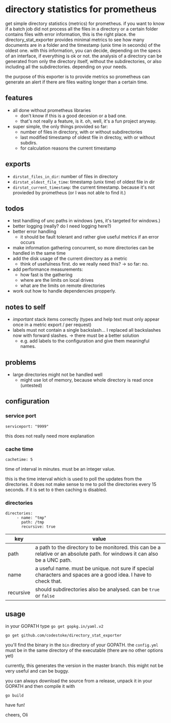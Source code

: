 # directory statistics for prometheus
get simple directory statistics (metrics) for prometheus. if you want to know if a batch job did not process all the files in a directory or a certain folder contains files with error information, this is the right place. the directory_stat_exporter provides minimal metrics to see how many documents are in a folder and the timestamp (unix time in seconds) of the oldest one. with this information, you can decide, depending on the specs of an interface, if everything is ok or not. the analysis of a directory can be generated from only the directory itself, without the subdirectories, or also including all the subdirectories. depending on your needs.

the purpose of this exporter is to provide metrics so prometheus can generate an alert if there are files waiting longer than a certain time.

## features
- all done without prometheus libraries
  - don't know if this is a good decesion or a bad one.
  - that's not really a feature, is it. oh, well, it's a fun project anyway.
- super simple, the only things provided so far:
  - number of files in directory, with or without subdirectories
  - last modified timestamp of oldest file in directoy, with or without subdirs.
  - for calculation reasons the current timestamp

## exports
- `dirstat_files_in_dir`: number of files in directory
- `dirstat_oldest_file_time`: timestamp (unix time) of oldest file in dir
- `dirstat_current_timestamp`: the current timestamp. because it's not provieded by prometheus (or I was not able to find it.)

## todos
- test handling of unc paths in windows (yes, it's targeted for windows.)
- better logging (really? do I need logging here?)
- better error handling
  - it should be fault tolerant and rather give useful metrics if an error occurs
- make information gathering concurrent, so more directories can be handled in the same time
- add the disk usage of the current directory as a metric
  - think of usefulness first. do we really need this? -> so far: no.
- add performance measurements:
  - how fast is the gathering
  - where are the limits on local drives
  - what are the limits on remote directories 
- work out how to handle dependencies propperly.

## notes to self
- *important* stack items correctly (types and help text must only appear once in a metric export / per request)
- labels must not contain a single backslash... I replaced all backslashes now with forward slashes. -> there must be a better solution
  - e.g. add labels to the configuration and give them meaningful names.

## problems
- large directories might not be handled well
  - might use lot of memory, because whole directory is read once (untested)

## configuration
### service port
`serviceport: "9999"`

this does not really need more explanation

### cache time
`cachetime: 5`

time of interval in minutes. must be an integer value.

this is the time interval which is used to poll the updates from the directories. it does not make sense to me to poll the directories every 15 seconds. if it is set to `0` then caching is disabled.

### directories
```
directories:
     - name: "tmp"
       path: /tmp
       recursive: true
```
|key|value|
|---|-----|
|path|a path to the directory to be monitored. this can be a relative or an absolute path. for windows it can also be a UNC path.|
|name|a useful name. must be unique. not sure if special characters and spaces are a good idea. I have to check that.|
|recursive|should subdirectories also be analysed. can be `true` or `false`|

## usage
in your GOPATH type
`go get gopkg.in/yaml.v2`

`go get github.com/codestoke/directory_stat_exporter`

you'll find the binary in the `bin` directory of your GOPATH. the `config.yml` must be in the same directory of the executable (there are no other options yet)

currently, this generates the version in the master branch. this might not be very useful and can be buggy.

you can always download the source from a release, unpack it in your GOPATH and then compile it with

`go build`

have fun!

cheers, Oli